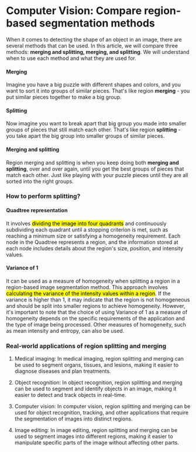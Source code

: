 # Computer Vision: Compare region-based segmentation methods

When it comes to detecting the shape of an object in an image, there are several methods that can be used. In this article, we will compare three methods: **merging and splitting, merging, and splitting**. We will understand when to use each method and what they are used for.

#### Merging

Imagine you have a big puzzle with different shapes and colors, and you want to sort it into groups of similar pieces. That's like region **merging** - you put similar pieces together to make a big group.

#### Splitting

Now imagine you want to break apart that big group you made into smaller groups of pieces that still match each other. That's like region **splitting** - you take apart the big group into smaller groups of similar pieces.

#### Merging and splitting

Region merging and splitting is when you keep doing both **merging and splitting**, over and over again, until you get the best groups of pieces that match each other. Just like playing with your puzzle pieces until they are all sorted into the right groups.

### How to perform splitting?

#### Quadtree representation

It involves <mark>dividing the image into four quadrants</mark> and continuously subdividing each quadrant until a stopping criterion is met, such as reaching a minimum size or satisfying a homogeneity requirement. Each node in the Quadtree represents a region, and the information stored at each node includes details about the region's size, position, and intensity values.

#### Variance of 1

It can be used as a measure of homogeneity when splitting a region in a region-based image segmentation method. This approach involves <mark>calculating the variance of the intensity values within a region</mark>. If the variance is higher than 1, it may indicate that the region is not homogeneous and should be split into smaller regions to achieve homogeneity. However, it's important to note that the choice of using Variance of 1 as a measure of homogeneity depends on the specific requirements of the application and the type of image being processed. Other measures of homogeneity, such as mean intensity and entropy, can also be used.

### Real-world applications of region splitting and merging

1. Medical imaging: In medical imaging, region splitting and merging can be used to segment organs, tissues, and lesions, making it easier to diagnose diseases and plan treatments.
    
2. Object recognition: In object recognition, region splitting and merging can be used to segment and identify objects in an image, making it easier to detect and track objects in real-time.
    
3. Computer vision: In computer vision, region splitting and merging can be used for object recognition, tracking, and other applications that require the segmentation of images into distinct regions.
    
4. Image editing: In image editing, region splitting and merging can be used to segment images into different regions, making it easier to manipulate specific parts of the image without affecting other parts.